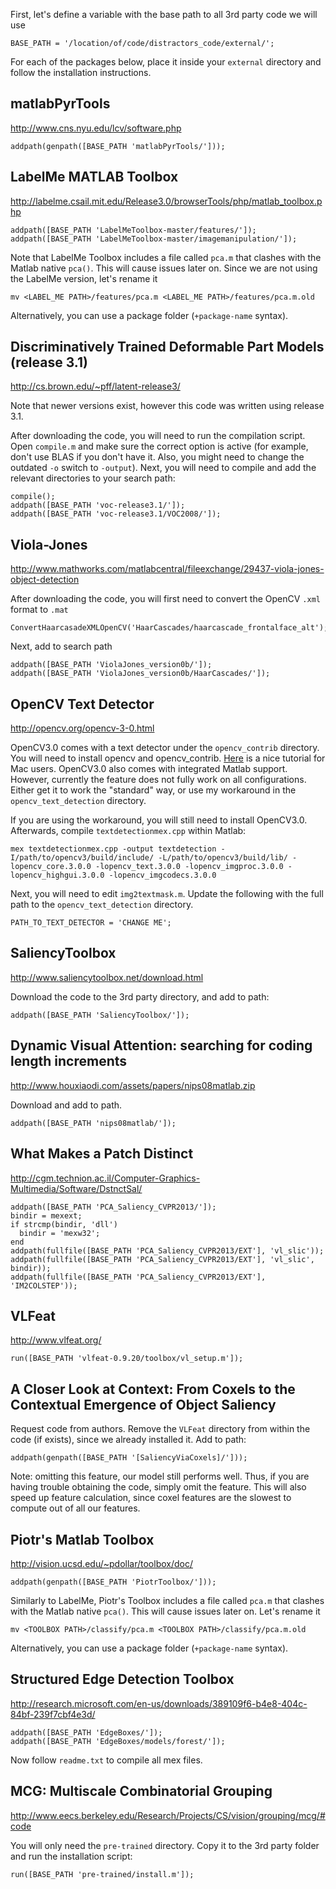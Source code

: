 First, let's define a variable with the base path to all 3rd party code we will use
```
BASE_PATH = '/location/of/code/distractors_code/external/';
```
For each of the packages below, place it inside your `external` directory and follow the installation instructions.

matlabPyrTools
--------------
<http://www.cns.nyu.edu/lcv/software.php>

```
addpath(genpath([BASE_PATH 'matlabPyrTools/']));
```

LabelMe MATLAB Toolbox
----------------------
<http://labelme.csail.mit.edu/Release3.0/browserTools/php/matlab_toolbox.php>

```
addpath([BASE_PATH 'LabelMeToolbox-master/features/']);
addpath([BASE_PATH 'LabelMeToolbox-master/imagemanipulation/']);
```

Note that LabelMe Toolbox includes a file called `pca.m` that clashes with the Matlab native `pca()`. This will cause issues later on. Since we are not using the LabelMe version, let's rename it
```
mv <LABEL_ME PATH>/features/pca.m <LABEL_ME PATH>/features/pca.m.old
```
Alternatively, you can use a package folder (`+package-name` syntax).

Discriminatively Trained Deformable Part Models (release 3.1)
-------------------------------------------------------------
<http://cs.brown.edu/~pff/latent-release3/>

Note that newer versions exist, however this code was written using release 3.1.

After downloading the code, you will need to run the compilation script. Open `compile.m` and make sure the correct option is active (for example, don't use BLAS if you don't have it. Also, you might need to change the outdated `-o` switch to `-output`). Next, you will need to compile and add the relevant directories to your search path:
```
compile();
addpath([BASE_PATH 'voc-release3.1/']);
addpath([BASE_PATH 'voc-release3.1/VOC2008/']);
```

Viola-Jones
-----------
<http://www.mathworks.com/matlabcentral/fileexchange/29437-viola-jones-object-detection>

After downloading the code, you will first need to convert the OpenCV `.xml` format to `.mat`
```
ConvertHaarcasadeXMLOpenCV('HaarCascades/haarcascade_frontalface_alt');
```

Next, add to search path
```
addpath([BASE_PATH 'ViolaJones_version0b/']);
addpath([BASE_PATH 'ViolaJones_version0b/HaarCascades/']);
```

OpenCV Text Detector
--------------------
<http://opencv.org/opencv-3-0.html>

OpenCV3.0 comes with a text detector under the `opencv_contrib` directory. You will need to install opencv and opencv_contrib. [Here](http://www.learnopencv.com/install-opencv-3-on-yosemite-osx-10-10-x/) is a nice tutorial for Mac users. OpenCV3.0 also comes with integrated Matlab support. However, currently the feature does not fully work on all configurations. Either get it to work the "standard" way, or use my workaround in the `opencv_text_detection` directory.

If you are using the workaround, you will still need to install OpenCV3.0. Afterwards, compile `textdetectionmex.cpp` within Matlab:
```
mex textdetectionmex.cpp -output textdetection -I/path/to/opencv3/build/include/ -L/path/to/opencv3/build/lib/ -lopencv_core.3.0.0 -lopencv_text.3.0.0 -lopencv_imgproc.3.0.0 -lopencv_highgui.3.0.0 -lopencv_imgcodecs.3.0.0
```

Next, you will need to edit `img2textmask.m`. Update the following with the full path to the `opencv_text_detection` directory.
```
PATH_TO_TEXT_DETECTOR = 'CHANGE ME';
```

SaliencyToolbox
---------------
<http://www.saliencytoolbox.net/download.html>

Download the code to the 3rd party directory, and add to path:
```
addpath([BASE_PATH 'SaliencyToolbox/']);
```

Dynamic Visual Attention: searching for coding length increments
----------------------------------------------------------------
<http://www.houxiaodi.com/assets/papers/nips08matlab.zip>

Download and add to path.
```
addpath([BASE_PATH 'nips08matlab/']);
```

What Makes a Patch Distinct
---------------------------
<http://cgm.technion.ac.il/Computer-Graphics-Multimedia/Software/DstnctSal/>
```
addpath([BASE_PATH 'PCA_Saliency_CVPR2013/']);
bindir = mexext;
if strcmp(bindir, 'dll')
  bindir = 'mexw32';
end
addpath(fullfile([BASE_PATH 'PCA_Saliency_CVPR2013/EXT'], 'vl_slic'));
addpath(fullfile([BASE_PATH 'PCA_Saliency_CVPR2013/EXT'], 'vl_slic', bindir));
addpath(fullfile([BASE_PATH 'PCA_Saliency_CVPR2013/EXT'], 'IM2COLSTEP'));
```

VLFeat
------
<http://www.vlfeat.org/>
```
run([BASE_PATH 'vlfeat-0.9.20/toolbox/vl_setup.m']);
```

A Closer Look at Context: From Coxels to the Contextual Emergence of Object Saliency
------------------------------------------------------------------------------------
Request code from authors.
Remove the `VLFeat` directory from within the code (if exists), since we already installed it. Add to path:
```
addpath(genpath([BASE_PATH '[SaliencyViaCoxels]/']));
```
Note: omitting this feature, our model still performs well. Thus, if you are having trouble obtaining the code, simply omit the feature. This will also speed up feature calculation, since coxel features are the slowest to compute out of all our features.

Piotr's Matlab Toolbox
----------------------
<http://vision.ucsd.edu/~pdollar/toolbox/doc/>
```
addpath(genpath([BASE_PATH 'PiotrToolbox/']));
```
Similarly to LabelMe, Piotr's Toolbox includes a file called `pca.m` that clashes with the Matlab native `pca()`. This will cause issues later on. Let's rename it
```
mv <TOOLBOX PATH>/classify/pca.m <TOOLBOX PATH>/classify/pca.m.old
```
Alternatively, you can use a package folder (`+package-name` syntax).

Structured Edge Detection Toolbox
---------------------------------
<http://research.microsoft.com/en-us/downloads/389109f6-b4e8-404c-84bf-239f7cbf4e3d/>
```
addpath([BASE_PATH 'EdgeBoxes/']);
addpath([BASE_PATH 'EdgeBoxes/models/forest/']);
```
Now follow `readme.txt` to compile all mex files.

MCG: Multiscale Combinatorial Grouping
--------------------------------------
<http://www.eecs.berkeley.edu/Research/Projects/CS/vision/grouping/mcg/#code>

You will only need the `pre-trained` directory. Copy it to the 3rd party folder and run the installation script:
```
run([BASE_PATH 'pre-trained/install.m']);
```
